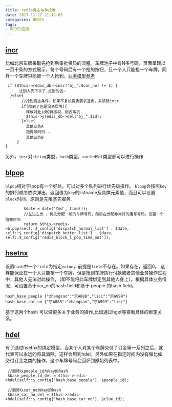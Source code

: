 ```yaml
---
title: redis竟态与争抢唯一
date: 2017-11-22 21:12:03
categories: REDIS
tags:
- REDIS应用
---
```




## [incr][1]

比如北京车牌采取先抢到后审批资质的流程。车牌池子中有N多号码，页面呈现以一页十条的方式展示，每个号码后有一个抢的按钮，且一个人只能抢一个车牌，同样一个车牌只能被一个人抢到。[业务模型参考][2]

<!-- more -->
```
 if ($this->redis_db->incr("bj_".$car_no) != 1) {
      让别人先下手了,点别的去~
  }else{
       //抢到竞态条件，如果不复核资质要求退出，并清除incr
       if(抢到了但是没资质等){
         释放对此id的竟态权，别占茅坑
         $this->yredis_db->del("bj_".$id);
       }else{
         其他业务A
         抱得号码归...
         其他业务B
     }
}
```
另外，`incr`对`string`类型，`hash`类型，`sortedSet`类型都可以进行操作

## [blpop][3]

`blpop`相对于lpop有一个好处，可以对多个队列进行优先级操作。
`blpop`会按照`key`的排列顺序依次弹出，返回值为`key`的listname及具体元素值，而且可以设置`block`时间，原则是先阻塞先服务.

```
        $date = date('Ymd', time());
        //左进左出 ，优先分配一般的车牌号码，然后在分配非常好的连号号码，设置一个阻塞时间
        return $this->redis->blpop(self::$_config['dispatch_normal_list'] . $date, self::$_config['dispatch_better_list'] . $date, self::$_config['redis_block_l_pop_time_out']);

```

## [hsetnx][4]

设置`hash`中一个`field`为指定`value`，前提是`field`不存在。如果存在，返回0。
这样能保证在一个人只能抢一个车牌，但是抢到车牌执行付款或者其他业务操作过程中，其他人无法对此操作，（即不能将此车牌绑定到其他人身上）。根据具体业务情况，可设置基于car_no的hash field和基于 people 的hash field。

```
hash_base_people {"zhangsan":"京A888","lisi":"京A999"}
hash_base_car_no {"京A888":"zhangsan","京A999":"lisi"}
```

基于这两个hash 可以做更多关于业务的操作,比如通过hget等查看具体的绑定关系。

## [hdel][5]

有了通过hsetnx的绑定模型，当某个人对某个车牌交付了订金等一系列之后，就代表可以永远的将其消除，这样会用到hdel。另外如果在指定时间内没有做比如交付订金之类的操作，这个车牌号码会回炉到原始列表中。

```
 //删除以people_id为key的hash
 $base_people_id_del = $this->redis->hdel(self::$_config['hash_base_people'], $people_id);

 //删除以car_no为key的hash
 $base_car_no_del = $this->redis->hdel(self::$_config['hash_base_car_no'], $clue_id);

```




  [1]: http://redisdoc.com/string/incr.html
  [2]: http://num.10010.com/NumApp/chseNumList/init?num=186
  [3]: http://redisdoc.com/list/blpop.html
  [4]: http://redisdoc.com/hash/hsetnx.html
  [5]: http://redisdoc.com/hash/hdel.html
